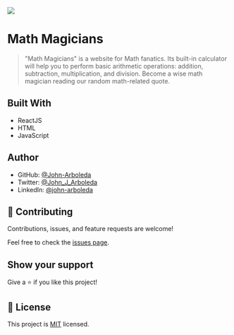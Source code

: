 ![](https://img.shields.io/badge/Microverse-blueviolet)

# Math Magicians

> "Math Magicians" is a website for Math fanatics. Its built-in calculator will help you to perform basic arithmetic operations: addition, subtraction, multiplication, and division. Become a wise math magician reading our random math-related quote.

## Built With

- ReactJS
- HTML
- JavaScript

## Author

- GitHub: [@John-Arboleda](https://github.com/John-Arboleda)
- Twitter: [@John_J_Arboleda](https://twitter.com/John_J_Arboleda)
- LinkedIn: [@john-arboleda](https://www.linkedin.com/in/john-arboleda/)

## 🤝 Contributing

Contributions, issues, and feature requests are welcome!

Feel free to check the [issues page](../../issues/).

## Show your support

Give a ⭐️ if you like this project!

## 📝 License

This project is [MIT](./LICENSE) licensed.
